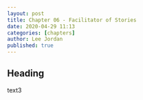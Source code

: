 ```yaml
---
layout: post
title: Chapter 06 - Facilitator of Stories
date: 2020-04-29 11:13
categories: [chapters]
author: Lee Jordan
published: true
---
```


<h2>Heading</h2>

text3
